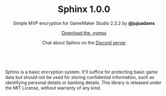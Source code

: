 <h1 align="center">Sphinx 1.0.0</h1>

<p align="center">Simple MVP encryption for GameMaker Studio 2.3.2 by <b>@jujuadams</b></p>

<p align="center"><a href="https://github.com/JujuAdams/Sphinx/releases/">Download the .yymps</a></p>

<p align="center">Chat about Sphinx on the <a href="https://discord.gg/8krYCqr">Discord server</a></p>

&nbsp;

&nbsp;

Sphinx is a basic encryption system. It'll suffice for protecting basic game data but should not be used for storing confidential information, such as identifying personal details or banking details. This library is released under the MIT License, without warranty of any kind.
